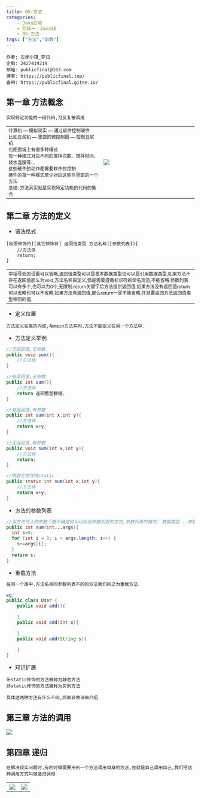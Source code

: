 ```yaml
---
title: 05-方法
categories: 
	- Java后端
	- 阶段一：JavaSE
	- 05-方法
tags: ["方法","函数"]
---
```


```
作者: 左岸小镇_梦归
企鹅: 2427419219
邮箱: publicfinal@163.com
博客: https://publicfinal.top/
备用: https://publicfinal.gitee.io/
```

## 第一章 方法概念

<!-- more -->

```
实现特定功能的一段代码,可反复被调用
```

<table>
	<tbody>
		<tr>
			<td style="font-size:12px;width:50%;">
				计算机 — 模拟现实 — 通过软件控制硬件<br/>比如豆浆机 — 里面的微控制器 — 控制豆浆机<br/>右图面板上有很多种模式<br/>每一种模式对应不同的搅拌次数、搅拌时间、烧水温度等…<br/>这些硬件的动作都需要软件的控制<br/>硬件的每一种模式至少对应这软件里面的一个方法<br/>总结: 方法其实就是实现特定功能的代码的集合
			</td>
			<td style="width:50%;">
				<img src="https://note.youdao.com/yws/api/personal/file/WEBb24ff3680bb53f5a769d7d00122c62f8?method=download&shareKey=2fc31da17367fbad0ff23bfe1ef86478">
			</td>
		</tr>
	</tbody>
</table>



## 第二章 方法的定义

* 语法格式

```
[权限修饰符][其它修饰符] 返回值类型 方法名称([参数列表]){
	//方法体
	return;
}
```

<table>
	<tbody>
		<tr>
			<td style="font-size: 12px;">
				中括号处的设置可以省略,返回值类型可以是基本数据类型也可以是引用数据类型,如果方法不存在返回值那么为void,方法名称自定义,但是需要遵循标识符的命名规范,不能省略.参数列表可以有多个,也可以为0个,无限制.return关键字给方法提供返回值,如果方法没有返回值return可以省略也可以不省略,如果方法有返回值,那么return一定不能省略,并且要返回方法返回值类型相同的值.
			</td>
		</tr>
	</tbody>
</table>



* 定义位置

```
方法定义在类的内部,与main方法并列,方法不能定义在另一个方法中.
```

* 方法定义举例

```java
//无返回值,无参数
public void sum(){
	//方法体
}

//有返回值,无参数
public int sum(){
	//方法体
	return 返回整型数据;
}

//有返回值,有参数
public int sum(int x,int y){
	//方法体
	return x+y;
}

//无返回值,有参数
public void sum(int x,int y){
	//方法体
	return;
}

//带其它修饰符static
public static int sum(int x,int y){
	//方法体
	return x+y;
}
```

* 方法的参数列表

```java
//当方法传入的参数个数不确定时可以采用参数列表的方式,参数列表的格式: 数据类型...参数名
public int sum(int...args){
  int s=0;
  for (int i = 0; i < args.length; i++) {
    s+=args[i];
  }
  return s;
}
```

* 重载方法

```java
在同一个类中,方法名相同参数列表不同的方法我们称之为重载方法.

eg:
public class User {
    public void add(){

    }
    public void add(int x){

    }
    public void add(String s){

    }
}
```

* 知识扩展

```
带static修饰的方法被称为静态方法
非static修饰的方法被称为实例方法

具体这两种方法有什么不同,后面会做详细介绍
```

## 第三章 方法的调用

<img src="https://note.youdao.com/yws/api/personal/file/WEB6b73f2b91946530eaf224143d29bc203?method=download&shareKey=c64de07ad6c7e1806538bb840faeb89c">

## 第四章 递归

```
在解决现实问题时,有的时候需要用到一个方法调用自身的方法,也就是自己调用自己,我们把这种调用方式叫做递归调用
```

<table>
	<tbody>
		<tr>
			<td>
				<img src="https://note.youdao.com/yws/api/personal/file/WEB032d85267478c6a8363a2d41187ddbe2?method=download&shareKey=b7f23c9143e675f22b7aed3be0fd71a3">
			</td>
			<td>
				<img src="https://note.youdao.com/yws/api/personal/file/WEB7445eb4c90931367b493060c0c535297?method=download&shareKey=5137fcea1433cd55960e33fa1fe53d8b">
			</td>
		</tr>
	</tbody>
</table>
